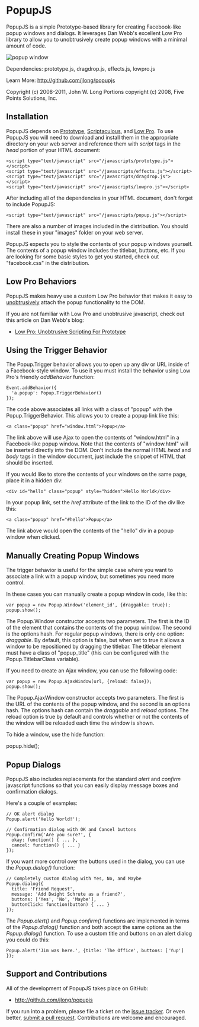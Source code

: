 PopupJS
=======

PopupJS is a simple Prototype-based library for creating Facebook-like popup
windows and dialogs. It leverages Dan Webb's excellent Low Pro library to
allow you to unobtrusively create popup windows with a minimal amount of code.

<img src="/downloads/jlong/popupjs/popup.png" alt="popup window" />

Dependencies: prototype.js, dragdrop.js, effects.js, lowpro.js

Learn More: <http://github.com/jlong/popupjs>

Copyright (c) 2008-2011, John W. Long
Portions copyright (c) 2008, Five Points Solutions, Inc.


Installation
------------------------------------------------------------------------------

PopupJS depends on [Prototype][1], [Scriptaculous][2], and [Low Pro][3]. To
use PopupJS you will need to download and install them in the appropriate
directory on your web server and reference them with _script_ tags in the
_head_ portion of your HTML document:

    <script type="text/javascript" src="/javascripts/prototype.js"></script>
    <script type="text/javascript" src="/javascripts/effects.js"></script>
    <script type="text/javascript" src="/javascripts/dragdrop.js"></script> 
    <script type="text/javascript" src="/javascripts/lowpro.js"></script>

After including all of the dependencies in your HTML document, don't forget to
include PopupJS:

    <script type="text/javascript" src="/javascripts/popup.js"></script>

There are also a number of images included in the distribution. You should
install these in your "images" folder on your web server.

PopupJS expects you to style the contents of your popup windows yourself. The
contents of a popup window includes the titlebar, buttons, etc. If you are
looking for some basic styles to get you started, check out "facebook.css" in
the distribution.


Low Pro Behaviors
------------------------------------------------------------------------------

PopupJS makes heavy use a custom Low Pro behavior that makes it easy to
[unobtrusively][4] attach the popup functionality to the DOM. 

If you are not familiar with Low Pro and unobtrusive javascript, check out
this article on Dan Webb's blog:

* [Low Pro: Unobtrusive Scripting For Prototype][5]


Using the Trigger Behavior
------------------------------------------------------------------------------

The Popup.Trigger behavior allows you to open up any div or URL inside of a
Facebook-style window. To use it you must install the behavior using
Low Pro's friendly _addBehavior_ function:

    Event.addBehavior({
      'a.popup': Popup.TriggerBehavior()
    });

The code above associates all links with a class of "popup" with the
Popup.TriggerBehavior. This allows you to create a popup link like this:

    <a class="popup" href="window.html">Popup</a>

The link above will use Ajax to open the contents of "window.html" in a
Facebook-like popup window. Note that the contents of "window.html" will be
inserted directly into the DOM. Don't include the normal HTML _head_ and
_body_ tags in the window document, just include the snippet of HTML that
should be inserted.

If you would like to store the contents of your windows on the same page,
place it in a hidden div:

    <div id="hello" class="popup" style="hidden">Hello World</div>

In your popup link, set the _href_ attribute of the link to the ID of the div
like this:

    <a class="popup" href="#hello">Popup</a>

The link above would open the contents of the "hello" div in a popup window
when clicked.


Manually Creating Popup Windows
------------------------------------------------------------------------------

The trigger behavior is useful for the simple case where you want to associate
a link with a popup window, but sometimes you need more control.

In these cases you can manually create a popup window in code, like this:

    var popup = new Popup.Window('element_id', {draggable: true});
    popup.show();

The Popup.Window constructor accepts two parameters. The first is the ID of the
element that contains the contents of the popup window. The second is the
options hash. For regular popup windows, there is only one option:
_draggable_. By default, this option is false, but when set to true it allows
a window to be repositioned by dragging the titlebar. The titlebar element
must have a class of "popup_title" (this can be configured with the
Popup.TitlebarClass variable).

If you need to create an Ajax window, you can use the following code:

    var popup = new Popup.AjaxWindow(url, {reload: false});
    popup.show();

The Popup.AjaxWindow constructor accepts two parameters. The first is the URL
of the contents of the popup window, and the second is an options hash. The
options hash can contain the _draggable_ and _reload_ options. The
reload option is true by default and controls whether or not the contents of
the window will be reloaded each time the window is shown.

To hide a window, use the hide function:

   popup.hide();


Popup Dialogs
------------------------------------------------------------------------------

PopupJS also includes replacements for the standard _alert_ and _confirm_
javascript functions so that you can easily display message boxes and
confirmation dialogs.

Here's a couple of examples:

    // OK alert dialog
    Popup.alert('Hello World!');
    
    // Confirmation dialog with OK and Cancel buttons
    Popup.confirm('Are you sure?', {
      okay: function() { ... },
      cancel: function() { ... }
    });

If you want more control over the buttons used in the dialog, you can use the
_Popup.dialog()_ function:

    // Completely custom dialog with Yes, No, and Maybe
    Popup.dialog({
      title: 'Friend Request',
      message: 'Add Dwight Schrute as a friend?',
      buttons: ['Yes', 'No', 'Maybe'],
      buttonClick: function(button) { ... }
    });

The _Popup.alert()_ and _Popup.confirm()_ functions are implemented in terms
of the _Popup.dialog()_ function and both accept the same options as the
_Popup.dialog()_ function. To use a custom title and buttons on an alert
dialog you could do this:

    Popup.alert('Jim was here.', {title: 'The Office', buttons: ['Yup'] });


Support and Contributions
------------------------------------------------------------------------------

All of the development of PopupJS takes place on GitHub:

* <http://github.com/jlong/popupjs>

If you run into a problem, please file a ticket on the [issue tracker][6]. Or
even better, [submit a pull request][7]. Contributions are welcome and
encouraged.



[1]: http://prototypejs.org
[2]: http://script.aculo.us
[3]: http://github.com/danwrong/low-pro
[4]: http://en.wikipedia.org/wiki/Unobtrusive_JavaScript
[5]: http://www.danwebb.net/2006/9/3/low-pro-unobtrusive-scripting-for-prototype
[6]: https://github.com/jlong/popupjs/issues
[7]: http://help.github.com/pull-requests/